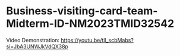 # Business-visiting-card-team-Midterm-ID-NM2023TMID32542
Video Demonstration: https://youtu.be/tll_scbMabs?si=JbA3UNWJkVdQX38p
